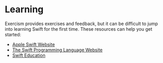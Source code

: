# Learning

Exercism provides exercises and feedback, but it can be difficult to jump
into learning Swift for the first time. These
resources can help you get started:

* [Apple Swift Website](http://www.apple.com/swift/)
* [The Swift Programming Language Website](https://swift.org/documentation/)
* [Swift Education](http://swifteducation.github.io/)
